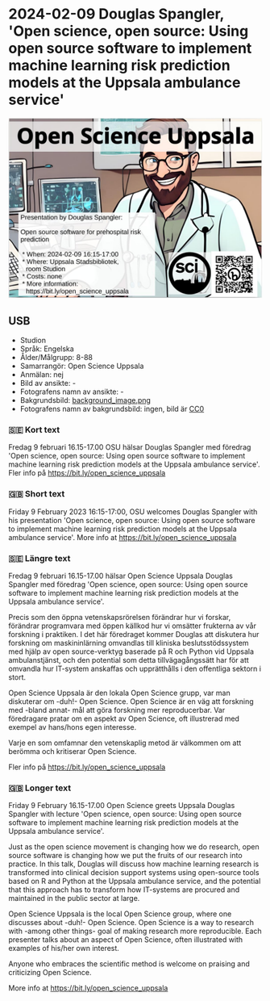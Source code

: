# 2024-02-09 Douglas Spangler, 'Open science, open source: Using open source software to implement machine learning risk prediction models at the Uppsala ambulance service'

![](20240209_douglas_spangler_screens.jpg)

## USB

 * Studion
 * Språk: Engelska
 * Ålder/Målgrupp: 8-88
 * Samarrangör: Open Science Uppsala
 * Anmälan: nej
 * Bild av ansikte: -
 * Fotografens namn av ansikte: -
 * Bakgrundsbild: [background_image.png](background_image.png)
 * Fotografens namn av bakgrundsbild: ingen, bild är [CC0](https://en.wikipedia.org/wiki/Creative_Commons_license#Zero_/_public_domain)

### :sweden: Kort text

Fredag 9 februari 16.15-17.00 OSU hälsar Douglas Spangler
med föredrag 'Open science, open source: Using open source software to implement machine learning risk prediction models at the Uppsala ambulance service'.
Fler info på https://bit.ly/open_science_uppsala

### :gb: Short text

Friday 9 February 2023 16:15-17:00, OSU welcomes Douglas Spangler
with his presentation 'Open science, open source: Using open source software to implement machine learning risk prediction models at the Uppsala ambulance service'.
More info at https://bit.ly/open_science_uppsala

### :sweden: Längre text

Fredag 9 februari 16.15-17.00 hälsar Open Science Uppsala
Douglas Spangler
med föredrag 'Open science, open source: Using open source software to implement machine learning risk prediction models at the Uppsala ambulance service'.

Precis som den öppna vetenskapsrörelsen förändrar hur vi forskar, 
förändrar programvara med öppen källkod hur vi omsätter frukterna 
av vår forskning i praktiken. 
I det här föredraget kommer Douglas att diskutera hur forskning 
om maskininlärning omvandlas till kliniska beslutsstödssystem med hjälp 
av open source-verktyg baserade på R och Python vid Uppsala ambulanstjänst, 
och den potential som detta tillvägagångssätt 
har för att omvandla hur IT-system anskaffas 
och upprätthålls i den offentliga sektorn i stort.

Open Science Uppsala är den lokala Open Science grupp, 
var man diskuterar om -duh!- Open Science. 
Open Science är en väg att forskning med -bland annat- 
mål att göra forskning mer reproducerbar.
Var föredragare pratar om en aspekt av Open Science, oft
illustrerad med exempel av hans/hons egen interesse.

Varje en som omfamnar den vetenskaplig metod är välkommen
om att berömma och kritiserar Open Science.

Fler info på https://bit.ly/open_science_uppsala

### :gb: Longer text

Friday 9 February 16.15-17.00 Open Science greets Uppsala
Douglas Spangler
with lecture 'Open science, open source: Using open source software to implement machine learning risk prediction models at the Uppsala ambulance service'.

Just as the open science movement is changing how we do research, 
open source software is changing 
how we put the fruits of our research into practice. 
In this talk, Douglas will discuss how machine learning research 
is transformed into clinical decision support systems 
using open-source tools based on R and Python at the Uppsala ambulance service, 
and the potential that this approach has to transform how IT-systems 
are procured and maintained in the public sector at large.

Open Science Uppsala is the local Open Science group,
where one discusses about -duh!- Open Science.
Open Science is a way to research with -among other things-
goal of making research more reproducible.
Each presenter talks about an aspect of Open Science, often
illustrated with examples of his/her own interest.

Anyone who embraces the scientific method is welcome
on praising and criticizing Open Science.

More info at https://bit.ly/open_science_uppsala
